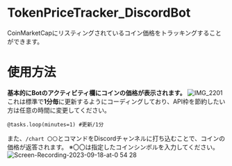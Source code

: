 # TokenPriceTracker_DiscordBot
CoinMarketCapにリスティングされているコイン価格をトラッキングすることができます。

# 使用方法
**基本的にBotのアクティビティ欄にコインの価格が表示されます。**
![IMG_2201](https://github.com/yblockcha1n/TokenPriceTracker_DiscordBot/assets/144770048/7701601e-84cd-4447-a15f-5c92feaeb8dd)
これは標準で**1分毎**に更新するようにコーディングしており、API枠を節約したい方は任意の時間に変更してください。

`@tasks.loop(minutes=1) #更新/1分`

また、`/chart 〇〇`とコマンドをDiscordチャンネルに打ち込むことで、コインの価格が返答されます。
※〇〇は指定したコインシンボルを入力してください。
![Screen-Recording-2023-09-18-at-0 54 28](https://github.com/yblockcha1n/TokenPriceTracker_DiscordBot/assets/144770048/444b5715-a415-477c-a849-088a3d9fe25b)
